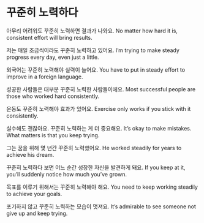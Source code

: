 # 꾸준히 노력하다

아무리 어려워도 꾸준히 노력하면 결과가 나와요.
No matter how hard it is, consistent effort will bring results.

저는 매일 조금씩이라도 꾸준히 노력하고 있어요.
I’m trying to make steady progress every day, even just a little.

외국어는 꾸준히 노력해야 실력이 늘어요.
You have to put in steady effort to improve in a foreign language.

성공한 사람들은 대부분 꾸준히 노력한 사람들이에요.
Most successful people are those who worked hard consistently.

운동도 꾸준히 노력해야 효과가 있어요.
Exercise only works if you stick with it consistently.

실수해도 괜찮아요. 꾸준히 노력하는 게 더 중요해요.
It’s okay to make mistakes. What matters is that you keep trying.

그는 꿈을 위해 몇 년간 꾸준히 노력했어요.
He worked steadily for years to achieve his dream.

꾸준히 노력하다 보면 어느 순간 성장한 자신을 발견하게 돼요.
If you keep at it, you’ll suddenly notice how much you’ve grown.

목표를 이루기 위해서는 꾸준히 노력해야 해요.
You need to keep working steadily to achieve your goals.

포기하지 않고 꾸준히 노력하는 모습이 멋져요.
It’s admirable to see someone not give up and keep trying.
